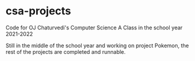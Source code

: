 # csa-projects
Code for OJ Chaturvedi's Computer Science A Class in the school year 2021-2022

Still in the middle of the school year and working on project Pokemon, the rest of the projects are completed and runnable.
